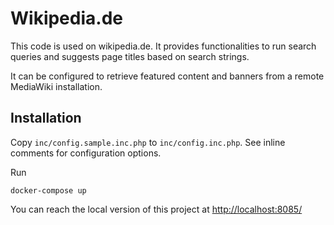 # Wikipedia.de

This code is used on wikipedia.de. It provides functionalities to run 
search queries and suggests page titles based on search strings.

It can be configured to retrieve featured content and banners from a 
remote MediaWiki installation.

## Installation

Copy ```inc/config.sample.inc.php``` to ```inc/config.inc.php```. See 
inline comments for configuration options.

Run

    docker-compose up
    
You can reach the local version of this project at [http://localhost:8085/](http://localhost:8085/)
